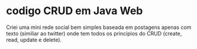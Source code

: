 # codigo CRUD em Java Web

Criei uma mini rede social bem simples baseada em postagens apenas com texto (similiar ao twitter) onde tem todos os principios do CRUD (create, read, update e delete).
